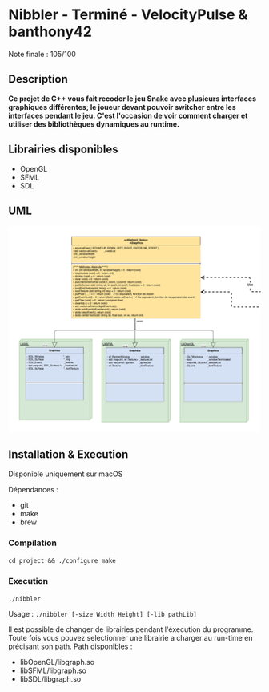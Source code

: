 # Nibbler - Terminé - VelocityPulse & banthony42

Note finale : 105/100

## Description
**Ce projet de C++ vous fait recoder le jeu Snake avec plusieurs interfaces graphiques différentes; le joueur devant pouvoir switcher entre les interfaces pendant le jeu. C'est l'occasion de voir comment charger et utiliser des bibliothèques dynamiques au runtime.**

## Librairies disponibles 
* OpenGL
* SFML
* SDL

## UML
[![uml](uml/uml_screen.png)](https://github.com/VelocityPulse/nibbler/raw/master/uml/UML.pdf)

## Installation & Execution 
Disponible uniquement sur macOS

Dépendances : 
- git
- make
- brew

### Compilation 
`cd project && ./configure make`
### Execution 
`./nibbler`

Usage : `./nibbler [-size Width Height] [-lib pathLib]`

Il est possible de changer de librairies pendant l'éxecution du programme. Toute fois vous pouvez selectionner une librairie a charger au run-time en précisant son path. 
Path disponibles : 
* libOpenGL/libgraph.so
* libSFML/libgraph.so
* libSDL/libgraph.so

